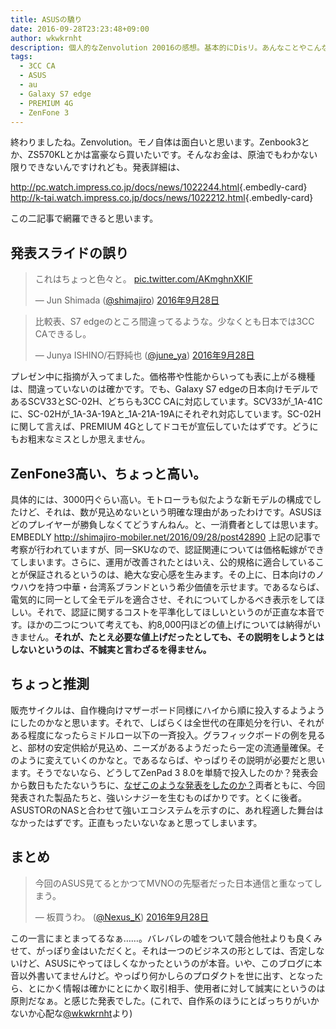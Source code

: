 ```yaml
---
title: ASUSの驕り
date: 2016-09-28T23:23:48+09:00
author: wkwkrnht
description: 個人的なZenvolution 20016の感想。基本的にDisリ。あんなことやこんなこと。
tags:
  - 3CC CA
  - ASUS
  - au
  - Galaxy S7 edge
  - PREMIUM 4G
  - ZenFone 3
---
```

終わりましたね。Zenvolution。モノ自体は面白いと思います。Zenbook3とか、ZS570KLとかは富豪なら買いたいです。そんなお金は、原油でもわかない限りできないんですけれども。発表詳細は、  

<http://pc.watch.impress.co.jp/docs/news/1022244.html>{.embedly-card}
<http://k-tai.watch.impress.co.jp/docs/news/1022212.html>{.embedly-card}

この二記事で網羅できると思います。

## 発表スライドの誤り

<blockquote class="twitter-tweet" data-lang="ja">
  <p lang="ja" dir="ltr">
    これはちょっと色々と。 <a href="https://t.co/AKmghnXKIF">pic.twitter.com/AKmghnXKIF</a>
  </p>
  <p>
    — Jun Shimada (<a href="http://twitter.com/shimajiro" target="_blank" rel="noopener nofollow">@shimajiro</a>) <a href="https://twitter.com/shimajiro/status/781006013159841792">2016年9月28日</a>
  </p>
</blockquote>
<blockquote class="twitter-tweet" data-lang="ja">
  <p lang="ja" dir="ltr">
    比較表、S7 edgeのところ間違ってるような。少なくとも日本では3CC CAできるし。
  </p>
  <p>
    — Junya ISHINO/石野純也 (<a href="http://twitter.com/june_ya" target="_blank" rel="noopener nofollow">@june_ya</a>) <a href="https://twitter.com/june_ya/status/781006041978986497">2016年9月28日</a>
  </p>
</blockquote>

プレゼン中に指摘が入ってました。価格帯や性能からいっても表に上がる機種は、間違っていないのは確かです。でも、Galaxy S7 edgeの日本向けモデルであるSCV33とSC-02H、どちらも3CC CAに対応しています。SCV33が\_1A-41Cに、SC-02Hが\_1A-3A-19Aと_1A-21A-19Aにそれぞれ対応しています。SC-02Hに関して言えば、PREMIUM 4Gとしてドコモが宣伝していたはずです。どうにもお粗末なミスとしか思えません。

## ZenFone3高い、ちょっと高い。

具体的には、3000円ぐらい高い。モトローラも似たような新モデルの構成でしたけど、それは、数が見込めないという明確な理由があったわけです。ASUSほどのプレイヤーが勝負しなくてどうすんねん。と、一消費者としては思います。
EMBEDLY http://shimajiro-mobiler.net/2016/09/28/post42890
上記の記事で考察が行われていますが、同一SKUなので、認証関連については価格転嫁ができてしまいます。さらに、運用が改善されたとはいえ、公的規格に適合していることが保証されるというのは、絶大な安心感を生みます。その上に、日本向けのノウハウを持つ中華・台湾系ブランドという希少価値を示せます。であるならば、電気的に同一として全モデルを適合させ、それについてしかるべき表示をしてほしい。それで、認証に関するコストを平準化してほしいというのが正直な本音です。ほかの二つについて考えても、約8,000円ほどの値上げについては納得がいきません。**それが、たとえ必要な値上げだったとしても、その説明をしようとはしないというのは、不誠実と言わざるを得ません。**

## ちょっと推測

販売サイクルは、自作機向けマザーボード同様にハイから順に投入するようようにしたのかなと思います。それで、しばらくは全世代の在庫処分を行い、それがある程度になったらミドルロー以下の一斉投入。グラフィックボードの例を見ると、部材の安定供給が見込め、ニーズがあるようだったら一定の流通量確保。そのように変えていくのかなと。であるならば、やっぱりその説明が必要だと思います。そうでないなら、どうしてZenPad 3 8.0を単騎で投入したのか？発表会から数日もたたないうちに、<a href="http://pc.watch.impress.co.jp/docs/news/1022635.html" target="_blank" rel="noopener">なぜこのような発表をしたのか？</a>両者ともに、今回発表された製品たちと、強いシナジーを生むものばかりです。とくに後者。ASUSTORのNASと合わせて強いエコシステムを示すのに、あれ程適した舞台はなかったはずです。正直もったいないなぁと思ってしまいます。

## まとめ

<blockquote class="twitter-tweet" data-lang="ja">
  <p lang="ja" dir="ltr">
    今回のASUS見てるとかつてMVNOの先駆者だった日本通信と重なってしまう。
  </p>
  <p>
    — 板買うわ。 (<a href="http://twitter.com/Nexus_K" target="_blank" rel="noopener nofollow">@Nexus_K</a>) <a href="https://twitter.com/Nexus_K/status/781076965436514304">2016年9月28日</a>
  </p>
</blockquote>

この一言にまとまってるなぁ……。バレバレの嘘をついて競合他社よりも良くみせて、がっぽり金はいただくと。それは一つのビジネスの形としては、否定しないけど、ASUSにやってほしくなかったというのが本音。いや、このブログに本音以外書いてませんけど。やっぱり何かしらのプロダクトを世に出す、となったら、とにかく情報は確かにとにかく取引相手、使用者に対して誠実にというのは原則だなぁ。と感じた発表でした。(これで、自作系のほうにとばっちりがいかないか心配な<a href="http://twitter.com/wkwkrnht" target="_blank" rel="noopener nofollow">@wkwkrnht</a>より)